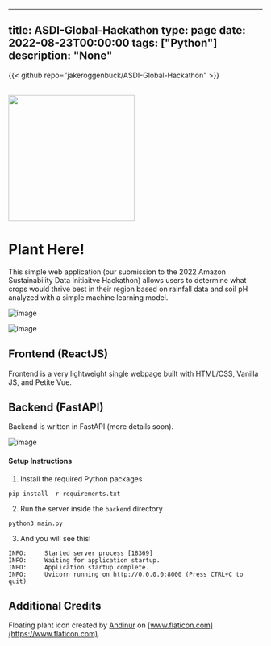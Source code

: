 
---
title: ASDI-Global-Hackathon
type: page
date: 2022-08-23T00:00:00
tags: ["Python"]
description: "None"
---

{{< github repo="jakeroggenbuck/ASDI-Global-Hackathon" >}}

<br>

<img src="frontend/images/NewLogo.png" width="250px"/>

# Plant Here!
This simple web application (our submission to the 2022 Amazon Sustainability Data Initiaitve Hackathon) allows users to determine what crops would thrive best in their region based on rainfall data and soil pH analyzed with a simple machine learning model.

![image](resources/Landing.png)

![image](https://user-images.githubusercontent.com/35516367/187536362-0f4f3c7e-269f-48ba-aa5a-5558e2d129d5.png)


## Frontend (ReactJS)
Frontend is a very lightweight single webpage built with HTML/CSS, Vanilla JS, and Petite Vue.

## Backend (FastAPI)
Backend is written in FastAPI (more details soon).

![image](https://user-images.githubusercontent.com/35516367/186083075-c959217d-e9d5-4f26-92f3-bf266d051ef0.png)

#### Setup Instructions
1. Install the required Python packages
```
pip install -r requirements.txt
```

2. Run the server inside the `backend` directory
```
python3 main.py
```
3. And you will see this!
```
INFO:     Started server process [18369]
INFO:     Waiting for application startup.
INFO:     Application startup complete.
INFO:     Uvicorn running on http://0.0.0.0:8000 (Press CTRL+C to quit)
```

## Additional Credits
Floating plant icon created by [Andinur](https://www.flaticon.com/authors/andinur) on [www.flaticon.com](https://www.flaticon.com).
